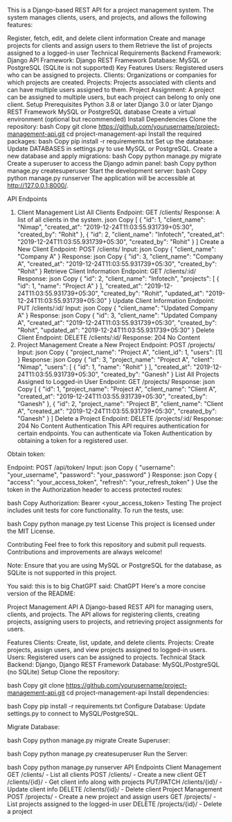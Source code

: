 This is a Django-based REST API for a project management system. The system manages clients, users, and projects, and allows the following features:

Register, fetch, edit, and delete client information
Create and manage projects for clients and assign users to them
Retrieve the list of projects assigned to a logged-in user
Technical Requirements
Backend Framework: Django
API Framework: Django REST Framework
Database: MySQL or PostgreSQL (SQLite is not supported)
Key Features
Users: Registered users who can be assigned to projects.
Clients: Organizations or companies for which projects are created.
Projects: Projects associated with clients and can have multiple users assigned to them.
Project Assignment: A project can be assigned to multiple users, but each project can belong to only one client.
Setup
Prerequisites
Python 3.8 or later
Django 3.0 or later
Django REST Framework
MySQL or PostgreSQL database
Create a virtual environment (optional but recommended)
Install Dependencies
Clone the repository:
bash
Copy
git clone https://github.com/yourusername/project-management-api.git
cd project-management-api
Install the required packages:
bash
Copy
pip install -r requirements.txt
Set up the database:
Update DATABASES in settings.py to use MySQL or PostgreSQL.
Create a new database and apply migrations:
bash
Copy
python manage.py migrate
Create a superuser to access the Django admin panel:
bash
Copy
python manage.py createsuperuser
Start the development server:
bash
Copy
python manage.py runserver
The application will be accessible at http://127.0.0.1:8000/.

API Endpoints
1. Client Management
List All Clients
Endpoint: GET /clients/
Response: A list of all clients in the system.
json
Copy
[
  {
    "id": 1,
    "client_name": "Nimap",
    "created_at": "2019-12-24T11:03:55.931739+05:30",
    "created_by": "Rohit"
  },
  {
    "id": 2,
    "client_name": "Infotech",
    "created_at": "2019-12-24T11:03:55.931739+05:30",
    "created_by": "Rohit"
  }
]
Create a New Client
Endpoint: POST /clients/
Input:
json
Copy
{
  "client_name": "Company A"
}
Response:
json
Copy
{
  "id": 3,
  "client_name": "Company A",
  "created_at": "2019-12-24T11:03:55.931739+05:30",
  "created_by": "Rohit"
}
Retrieve Client Information
Endpoint: GET /clients/:id/
Response:
json
Copy
{
  "id": 2,
  "client_name": "Infotech",
  "projects": [
    {
      "id": 1,
      "name": "Project A"
    }
  ],
  "created_at": "2019-12-24T11:03:55.931739+05:30",
  "created_by": "Rohit",
  "updated_at": "2019-12-24T11:03:55.931739+05:30"
}
Update Client Information
Endpoint: PUT /clients/:id/
Input:
json
Copy
{
  "client_name": "Updated Company A"
}
Response:
json
Copy
{
  "id": 3,
  "client_name": "Updated Company A",
  "created_at": "2019-12-24T11:03:55.931739+05:30",
  "created_by": "Rohit",
  "updated_at": "2019-12-24T11:03:55.931739+05:30"
}
Delete Client
Endpoint: DELETE /clients/:id/
Response: 204 No Content
2. Project Management
Create a New Project
Endpoint: POST /projects/
Input:
json
Copy
{
  "project_name": "Project A",
  "client_id": 1,
  "users": [1]
}
Response:
json
Copy
{
  "id": 3,
  "project_name": "Project A",
  "client": "Nimap",
  "users": [
    {
      "id": 1,
      "name": "Rohit"
    }
  ],
  "created_at": "2019-12-24T11:03:55.931739+05:30",
  "created_by": "Ganesh"
}
List All Projects Assigned to Logged-in User
Endpoint: GET /projects/
Response:
json
Copy
[
  {
    "id": 1,
    "project_name": "Project A",
    "client_name": "Client A",
    "created_at": "2019-12-24T11:03:55.931739+05:30",
    "created_by": "Ganesh"
  },
  {
    "id": 2,
    "project_name": "Project B",
    "client_name": "Client A",
    "created_at": "2019-12-24T11:03:55.931739+05:30",
    "created_by": "Ganesh"
  }
]
Delete a Project
Endpoint: DELETE /projects/:id/
Response: 204 No Content
Authentication
This API requires authentication for certain endpoints. You can authenticate via Token Authentication by obtaining a token for a registered user.

Obtain token:

Endpoint: POST /api/token/
Input:
json
Copy
{
  "username": "your_username",
  "password": "your_password"
}
Response:
json
Copy
{
  "access": "your_access_token",
  "refresh": "your_refresh_token"
}
Use the token in the Authorization header to access protected routes:

bash
Copy
Authorization: Bearer <your_access_token>
Testing
The project includes unit tests for core functionality. To run the tests, use:

bash
Copy
python manage.py test
License
This project is licensed under the MIT License.

Contributing
Feel free to fork this repository and submit pull requests. Contributions and improvements are always welcome!

Note: Ensure that you are using MySQL or PostgreSQL for the database, as SQLite is not supported in this project.


You said:
this is to big
ChatGPT said:
ChatGPT
Here's a more concise version of the README:

Project Management API
A Django-based REST API for managing users, clients, and projects. The API allows for registering clients, creating projects, assigning users to projects, and retrieving project assignments for users.

Features
Clients: Create, list, update, and delete clients.
Projects: Create projects, assign users, and view projects assigned to logged-in users.
Users: Registered users can be assigned to projects.
Technical Stack
Backend: Django, Django REST Framework
Database: MySQL/PostgreSQL (no SQLite)
Setup
Clone the repository:

bash
Copy
git clone https://github.com/yourusername/project-management-api.git
cd project-management-api
Install dependencies:

bash
Copy
pip install -r requirements.txt
Configure Database: Update settings.py to connect to MySQL/PostgreSQL.

Migrate Database:

bash
Copy
python manage.py migrate
Create Superuser:

bash
Copy
python manage.py createsuperuser
Run the Server:

bash
Copy
python manage.py runserver
API Endpoints
Client Management
GET /clients/ - List all clients
POST /clients/ - Create a new client
GET /clients/{id}/ - Get client info along with projects
PUT/PATCH /clients/{id}/ - Update client info
DELETE /clients/{id}/ - Delete client
Project Management
POST /projects/ - Create a new project and assign users
GET /projects/ - List projects assigned to the logged-in user
DELETE /projects/{id}/ - Delete a project
